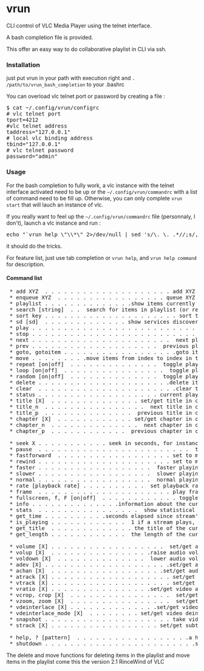 vrun
====

CLI control of VLC Media Player using the telnet interface.

A bash completion file is provided.

This offer an easy way to do collaborative playlist in CLI via ssh.


### Installation

just put vrun in your path with execution right and ```. /path/to/vrun_bash_completion``` to your .bashrc

You can overload vlc telnet port or password by creating a file :
<pre>
$ cat ~/.config/vrun/configrc
# vlc telnet port
tport=4212
#vlc telnet address
taddress="127.0.0.1"
# local vlc binding address
tbind="127.0.0.1"
# vlc telnet password
password="admin"
</pre>


### Usage

For the bash completion to fully work, a vlc instance with the telnet interface activated need to be up
or the ```~/.config/vrun/commandrc``` with a list of command need to be fill up.
Otherwise, you can only complete ```vrun start``` that will lauch an instance of vlc.

If you really want to feel up the ```~/.config/vrun/commandrc``` file (personnaly, I don't),
launch a vlc instance and run : 
<pre>echo "`vrun help \"\\*\" 2>/dev/null | sed 's/\. \. .*//;s/, /\n/g;/^+/d;s/| *//g;s/ .*//;s/\r//g'` start" > ~/.config/vrun/commandrc</pre>
it should do the tricks.

For feature list, just use tab completion or ```vrun help```, and ```vrun help command``` for description.

#### Command list
<pre>
 * add XYZ  . . . . . . . . . . . . . . . . . . . . add XYZ to playlist
 * enqueue XYZ  . . . . . . . . . . . . . . . . . queue XYZ to playlist
 * playlist . . . . . . . . . . . . . .show items currently in playlist
 * search [string]  . .  search for items in playlist (or reset search)
 * sort key . . . . . . . . . . . . . . . . . . . . . sort the playlist
 * sd [sd]  . . . . . . . . . . . . . show services discovery or toggle
 * play . . . . . . . . . . . . . . . . . . . . . . . . . . play stream
 * stop . . . . . . . . . . . . . . . . . . . . . . . . . . stop stream
 * next . . . . . . . . . . . . . . . . . . . . . .  next playlist item
 * prev . . . . . . . . . . . . . . . . . . . .  previous playlist item
 * goto, gotoitem . . . . . . . . . . . . . . . . . .goto item at index
 * move . . . . . . . . .move items from index to index in the playlist
 * repeat [on|off]  . . . . . . . . . . . . . .  toggle playlist repeat
 * loop [on|off]  . . . . . . . . . . . . . . . .  toggle playlist loop
 * random [on|off]  . . . . . . . . . . . . . .  toggle playlist random
 * delete . . . . . . . . . . . . . . . . . . . . .delete item at index
 * clear  . . . . . . . . . . . . . . . . . . . . . .clear the playlist
 * status . . . . . . . . . . . . . . . . . . . current playlist status
 * title [X]  . . . . . . . . . . . . . . set/get title in current item
 * title_n  . . . . . . . . . . . . . . . .  next title in current item
 * title_p  . . . . . . . . . . . . . .  previous title in current item
 * chapter [X]  . . . . . . . . . . . . set/get chapter in current item
 * chapter_n  . . . . . . . . . . . . . .  next chapter in current item
 * chapter_p  . . . . . . . . . . . .  previous chapter in current item

 * seek X . . . . . . . . . . . seek in seconds, for instance `seek 12'
 * pause  . . . . . . . . . . . . . . . . . . . . . . . .  toggle pause
 * fastforward  . . . . . . . . . . . . . . . . . . set to maximum rate
 * rewind . . . . . . . . . . . . . . . . . . . . . set to minimum rate
 * faster . . . . . . . . . . . . . . . . . .  faster playing of stream
 * slower . . . . . . . . . . . . . . . . . .  slower playing of stream
 * normal . . . . . . . . . . . . . . . . . .  normal playing of stream
 * rate [playback rate] . . . . . . . . . .  set playback rate to value
 * frame  . . . . . . . . . . . . . . . . . . . . . play frame by frame
 * fullscreen, f, F [on|off]  . . . . . . . . . . . . toggle fullscreen
 * info . . . . . . . . . . . . . .information about the current stream
 * stats  . . . . . . . . . . . . . . . .  show statistical information
 * get_time . . . . . . . . . .seconds elapsed since stream's beginning
 * is_playing . . . . . . . . . . . .  1 if a stream plays, 0 otherwise
 * get_title  . . . . . . . . . . . . . the title of the current stream
 * get_length . . . . . . . . . . . .  the length of the current stream

 * volume [X] . . . . . . . . . . . . . . . . . .  set/get audio volume
 * volup [X]  . . . . . . . . . . . . . . . .raise audio volume X steps
 * voldown [X]  . . . . . . . . . . . . . .  lower audio volume X steps
 * adev [X] . . . . . . . . . . . . . . . . . . . .set/get audio device
 * achan [X]  . . . . . . . . . . . . . . . . . .set/get audio channels
 * atrack [X] . . . . . . . . . . . . . . . . . . . set/get audio track
 * vtrack [X] . . . . . . . . . . . . . . . . . . . set/get video track
 * vratio [X] . . . . . . . . . . . . . . . .set/get video aspect ratio
 * vcrop, crop [X]  . . . . . . . . . . . . . . . .  set/get video crop
 * vzoom, zoom [X]  . . . . . . . . . . . . . . . .  set/get video zoom
 * vdeinterlace [X] . . . . . . . . . . . . . .set/get video deintelace
 * vdeinterlace_mode [X]  . . . . . . . . set/get video deintelace mode
 * snapshot . . . . . . . . . . . . . . . . . . . . take video snapshot
 * strack [X] . . . . . . . . . . . . . . . . . set/get subtitles track

 * help, ? [pattern]  . . . . . . . . . . . . . . . . . .a help message
 * shutdown . . . . . . . . . . . . . . . . . . . . . . . .shutdown VLC
</pre>
The delete and move functions for deleting items in the playlist and move items in the playlist come this the version 2.1 RinceWind of VLC
